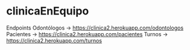 # clinicaEnEquipo
Endpoints
Odontólogos → https://clinica2.herokuapp.com/odontologos
Pacientes → https://clinica2.herokuapp.com/pacientes
Turnos → https://clinica2.herokuapp.com/turnos
